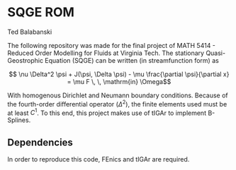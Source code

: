 # SQGE ROM
Ted Balabanski

The following repository was made for the final project of MATH 5414 - Reduced Order Modelling for Fluids at Virginia Tech.
The stationary Quasi-Geostrophic Equation (SQGE) can be written (in streamfunction form) as

$$ \nu \Delta^2 \psi + J(\psi, \Delta \psi) - \mu \frac{\partial \psi}{\partial x} = \mu F \, \, \mathrm{in} \Omega$$

With homogenous Dirichlet and Neumann boundary conditions. Because of the fourth-order differential operator ($\Delta^2$),
the finite elements used must be at least $C^1$. To this end, this project makes use of tIGAr to implement B-Splines.

## Dependencies
In order to reproduce this code, FEnics and tIGAr are required. 

